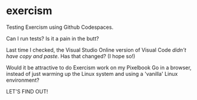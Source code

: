 # exercism
Testing Exercism using Github Codespaces.

Can I run tests? Is it a pain in the butt?

Last time I checked, the Visual Studio Online version of Visual Code _didn't have copy and paste_.  Has that changed? (I hope so!)

Would it be attractive to do Exercism work on my Pixelbook Go in a browser, instead of just warming up the Linux system and using a 'vanilla' Linux environment? 

LET'S FIND OUT!
